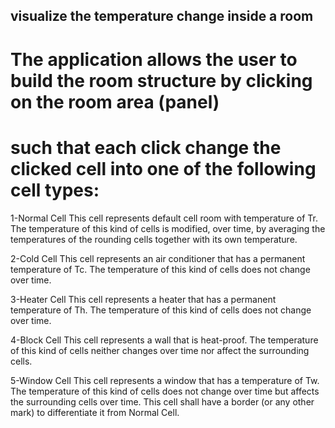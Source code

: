 ## visualize the temperature change inside a room

# The application allows the user to build the room structure by clicking on the room area (panel)
# such that each click change the clicked cell into one of the following cell types: 

1-Normal Cell 
This cell represents default cell room with temperature of Tr. The temperature of this kind of cells is modified, over time, by averaging the temperatures of the rounding cells together with its own temperature. 

2-Cold Cell
This cell represents an air conditioner that has a permanent temperature of Tc. The temperature of this kind of cells does not change over time. 

3-Heater Cell
This cell represents a heater that has a permanent temperature of Th. The temperature of this kind of cells does not change over time. 

4-Block Cell
This cell represents a wall that is heat-proof. The temperature of this kind of cells neither changes over time nor affect the surrounding cells.

5-Window Cell
This cell represents a window that has a temperature of Tw. The temperature of this kind of cells does not change over time but affects the surrounding cells over time. This cell shall have a border (or any other mark) to differentiate it from Normal Cell.



